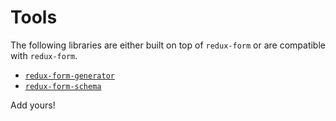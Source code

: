 # Tools

The following libraries are either built on top of `redux-form` or are compatible with `redux-form`.

* [`redux-form-generator`](https://github.com/lemonCMS/redux-form-generator)
* [`redux-form-schema`](https://github.com/inlight-media/redux-form-schema)

Add yours!
